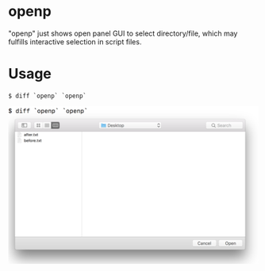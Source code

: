 # openp
"openp" just shows open panel GUI to select directory/file, which may fulfills interactive selection in script files.

# Usage

```
$ diff `openp` `openp`
```

![](demo-screenshot.png)